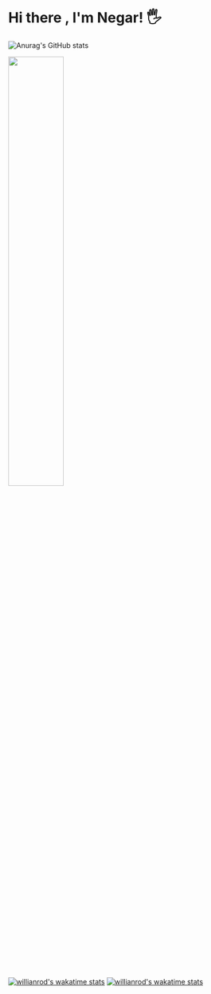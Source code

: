 # Hi there , I'm Negar! 🖐

![Anurag's GitHub stats](https://github-readme-stats-git-masterrstaa-rickstaa.vercel.app/api?username=ngrcode&show_icons=true&theme=radical)

<img src='https://github-readme-stats-git-masterrstaa-rickstaa.vercel.app/api/top-langs/?username=ngrcode&layout=compact' width='47%' >

[![willianrod's wakatime stats](https://github-readme-stats-git-masterrstaa-rickstaa.vercel.app/api/wakatime?username=ngrcode)](https://github.com/anuraghazra/github-readme-stats)
[![willianrod's wakatime stats](https://github-readme-stats.vercel.app/api/wakatime?username=ngrcode)](https://github.com/anuraghazra/github-readme-stats)

